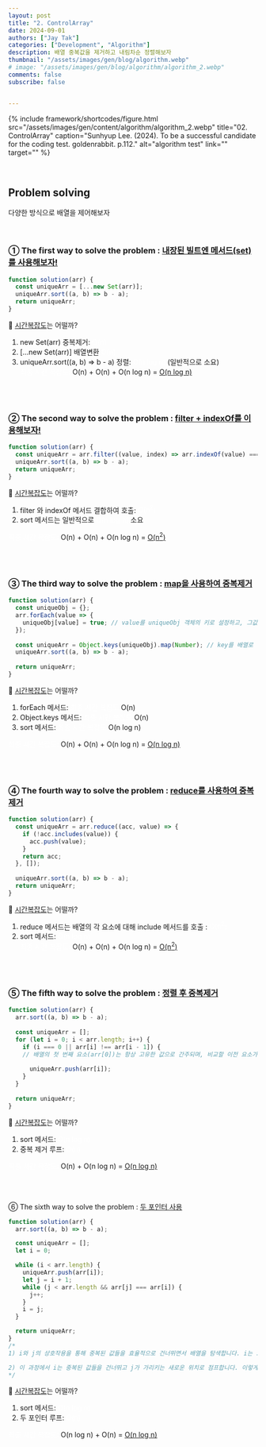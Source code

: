 ```yaml
---
layout: post
title: "2. ControlArray"
date: 2024-09-01
authors: ["Jay Tak"]
categories: ["Development", "Algorithm"]
description: 배열 중복값을 제거하고 내림차순 정렬해보자 
thumbnail: "/assets/images/gen/blog/algorithm.webp"
# image: "/assets/images/gen/blog/algorithm/algorithm_2.webp"
comments: false
subscribe: false


---
```


{% include framework/shortcodes/figure.html src="/assets/images/gen/content/algorithm/algorithm_2.webp" title="02. ControlArray" caption="Sunhyup Lee. (2024). To be a successful candidate for the coding test. goldenrabbit. p.112." alt="algorithm test" link="" target="" %}

<br>

## Problem solving

다양한 방식으로 배열을 제어해보자

<br>

### ① The first way to solve the problem :  [내장된 빌트엔 메서드(set)를 사용해보자!](#) 

```javascript
function solution(arr) {
  const uniqueArr = [...new Set(arr)];
  uniqueArr.sort((a, b) => b - a);
  return uniqueArr;
}
```

🧐 [시간복잡도](#)는 어떨까?

1) new Set(arr) 중복제거: <span style="color: #ffff">O(n)</span> <br>
2) [...new Set(arr)] 배열변환 <span style="color: #ffff">O(n)</span> <br>
3) uniqueArr.sort((a, b) => b - a) 정렬: <span style="color: #ffff">O(n log n)</span> (일반적으로 소요) <br>
<span style="color: #ffff">최종 시간 복잡도:</span> O(n) + O(n) + O(n log n) = [O(n log n)](#)

<br><br>

### ② The second way to solve the problem :  [filter + indexOf를 이용해보자!](#) 

```javascript
function solution(arr) {
  const uniqueArr = arr.filter((value, index) => arr.indexOf(value) === index);
  uniqueArr.sort((a, b) => b - a);
  return uniqueArr;
}
```

🧐 [시간복잡도](#)는 어떨까?

1) filter 와 indexOf 메서드 결합하여 호출: <span style="color: #ffff">O(n<sup>2</sup>)</span> <br>
2) sort 메서드는 일반적으로 <span style="color: #ffff">O(n log n)</span> 소요<br>

<span style="color: #ffff">최종 시간 복잡도:</span>  O(n) + O(n) + O(n log n) = [O(n<sup>2</sup>)](#)<br>

<br><br>

### ③ The third way to solve the problem :  [map을 사용하여 중복제거](#) 

```javascript
function solution(arr) {
  const uniqueObj = {};
  arr.forEach(value => {
    uniqueObj[value] = true; // value를 uniqueObj 객체의 키로 설정하고, 그값을 true로 지정
  });
  
  const uniqueArr = Object.keys(uniqueObj).map(Number); // key를 배열로 만들고 숫자로 타입변환
  uniqueArr.sort((a, b) => b - a);
  
  return uniqueArr;
}
```

🧐 [시간복잡도](#)는 어떨까?

1) forEach 메서드: <span style="color: #ffff">최종 시간 복잡도:</span>O(n)</span><br>
2) Object.keys 메서드: <span style="color: #ffff">최종 시간 복잡도:</span>O(n)</span><br>
3) sort 메서드: <span style="color: #ffff">최종 시간 복잡도:</span>O(n log n)</span><br>

<span style="color: #ffff">최종 시간 복잡도:</span>  O(n) + O(n) + O(n log n) = [O(n log n)](#)

<br><br>

### ④ The fourth way to solve the problem :  [reduce를 사용하여 중복제거](#) 

```javascript
function solution(arr) {
  const uniqueArr = arr.reduce((acc, value) => {
    if (!acc.includes(value)) {
      acc.push(value);
    }
    return acc;
  }, []);
  
  uniqueArr.sort((a, b) => b - a);
  return uniqueArr;
}

```

🧐 [시간복잡도](#)는 어떨까?

1) reduce 메서드는 배열의 각 요소에 대해  include 메서드를 호출 : <span style="color: #ffff">O(n<sup>2</sup>)</span><br>
2) sort 메서드: <span style="color: #ffff">O(n log n)</span><br>
<span style="color: #ffff">최종 시간 복잡도:</span>  O(n) + O(n) + O(n log n) = [O(n<sup>2</sup>)](#)

<br><br>

### ⑤ The fifth way to solve the problem :  [정렬 후 중복제거](#) 

```javascript
function solution(arr) {
  arr.sort((a, b) => b - a);
  
  const uniqueArr = [];
  for (let i = 0; i < arr.length; i++) {
    if (i === 0 || arr[i] !== arr[i - 1]) { 
    // 배열의 첫 번째 요소(arr[0])는 항상 고유한 값으로 간주되며, 비교할 이전 요소가 없기 때문에 				무조건 uniqueArr에 추가 + arr[i]가 이전 요소 arr[i - 1]와 다른지를 확인합니다.
      
      uniqueArr.push(arr[i]);
    }
  }
  
  return uniqueArr;
}

```

🧐 [시간복잡도](#)는 어떨까?

1) sort 메서드: <span style="color: #ffff">O(n log n)</span><br>
2) 중복 제거 루프: <span style="color: #ffff">O(n)</span><br>

<span style="color: #ffff">최종 시간 복잡도:</span>  O(n) + O(n log n) = [O(n log n)](#)

<br><br>

⑥  The sixth way to solve the problem :  [두 포인터 사용](#) 

```javascript
function solution(arr) {
  arr.sort((a, b) => b - a);

  const uniqueArr = [];
  let i = 0;

  while (i < arr.length) {
    uniqueArr.push(arr[i]);
    let j = i + 1;
    while (j < arr.length && arr[j] === arr[i]) {
      j++;
    }
    i = j;
  }

  return uniqueArr;
}
/* 
1) i와 j의 상호작용을 통해 중복된 값들을 효율적으로 건너뛰면서 배열을 탐색합니다. i는 고유한 값을 가리키고, j는 중복된 값을 건너뛰어 다음 고유한 값의 위치로 i를 이동시킵니다.

2) 이 과정에서 i는 중복된 값들을 건너뛰고 j가 가리키는 새로운 위치로 점프합니다. 이렇게 함으로써, 배열을 한 번만 순회하면서 중복을 제거할 수 있습니다.
*/

```

🧐 [시간복잡도](#)는 어떨까?

1) sort 메서드: <span style="color: #ffff">O(n log n)</span><br>
2) 두 포인터 루프: <span style="color: #ffff">O(n)</span><br>

<span style="color: #ffff">최종 시간 복잡도:</span>  O(n log n) + O(n) = [O(n log n)](#)

<br><br>
